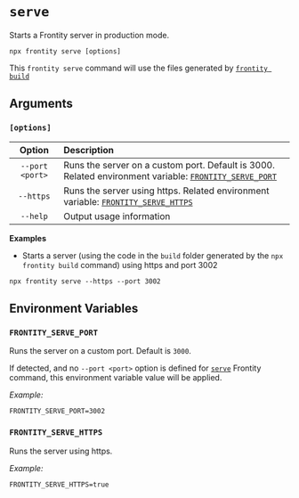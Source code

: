 # `serve`

Starts a Frontity server in production mode.

```text
npx frontity serve [options]
```

This `frontity serve` command will use the files generated by [`frontity build`](../build-commands/build.md)

## Arguments

### **`[options]`**

|     Option      | Description                                                                                                                    |
| :-------------: | :----------------------------------------------------------------------------------------------------------------------------- |
| `--port <port>` | Runs the server on a custom port. Default is 3000. Related environment variable: [`FRONTITY_SERVE_PORT`](#frontity_serve_port) |
|    `--https`    | Runs the server using https. Related environment variable: [`FRONTITY_SERVE_HTTPS`](#frontity_serve_https)                     |
|    `--help`     | Output usage information                                                                                                       |

**Examples**

- Starts a server (using the code in the `build` folder generated by the `npx frontity build` command) using https and port 3002

```text
npx frontity serve --https --port 3002
```

## Environment Variables

### `FRONTITY_SERVE_PORT`

Runs the server on a custom port. Default is `3000`.

If detected, and no `--port <port>` option is defined for [`serve`](#serve) Frontity command, this environment variable value will be applied.

_Example:_

```text
FRONTITY_SERVE_PORT=3002
```

### `FRONTITY_SERVE_HTTPS`

Runs the server using https.

_Example:_

```text
FRONTITY_SERVE_HTTPS=true
```
